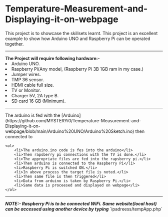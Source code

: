 <h1> Temperature-Measurement-and-Displaying-it-on-webpage </h1>
This project is to showcase the skillsets learnt. This project is an excellent example to show how Arduino UNO and Raspberry Pi can be operated together.
<hr>
<b> The Project will require following hardware:-</b>
    <li>Arduino UNO.</li>
    <li>Raspberry Pi(Any model, (Raspberry Pi 3B 1GB ram in my case.)</li>
    <li>Jumper wires.</li>
    <li>TMP 36 sensor.</li>
    <li>HDMI cable full size.</li>
    <li>TV or Monitor.</li>
    <li>Charger 5V, 2A type B.</li>
    <li>SD card 16 GB (Minimum).</li>
<hr>
The arduino is fed with the [Arduino](https://github.com/MYSTERYi0/Temperature-Measurement-and-Displaying-it-on-webpage/blob/main/Arduino%20UNO/Arduino%20Sketch.ino)
then connected to 

    <ol>
        <li>The arduino.ino code is fes into the arduino</li>
        <li>Then rapsberry pi connections with the TV is done.</li>
        <li>The appropriate files are fed into the rapsberry pi.</li>
        <li>Then arduino is connected to the Raspberry Pi</li>
        <li>Raspberry Pi is switched ON.</li>
        <li>In above process the target file is noted.</li>
        <li>Then same file is then triggered</li>
        <li>Data from arduino is taken by Raspberry Pi.</li>
        <li>Same data is proceesed and displayed on webpage</li>
    </ol>
<hr>
<b><i>NOTE:- Raspberry Pi is to be connected WiFi. Same website(local host) can be accessed using another device by typing</i></b> `ipadreess/tempApp.php`
